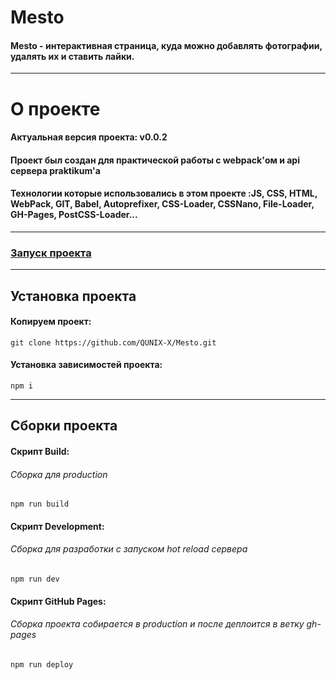 # Mesto
#### Mesto - интерактивная страница, куда можно добавлять фотографии, удалять их и ставить лайки.
---
# О проекте
#### Актуальная версия проекта: v0.0.2
#### Проект был создан для практической работы с webpack'ом и api сервера praktikum'а
#### Технологии которые использовались в этом проекте :JS, CSS, HTML, WebPack, GIT, Babel, Autoprefixer, CSS-Loader, CSSNano, File-Loader, GH-Pages, PostCSS-Loader...
---
### [Запуск проекта](https://qunix-x.github.io/Mesto/)
---
## Установка проекта
#### Копируем проект:
```
git clone https://github.com/QUNIX-X/Mesto.git
```
#### Установка зависимостей проекта:
```
npm i
```
---
## Сборки проекта
#### Скрипт Build:
###### Сборка для production
```
npm run build
```
#### Скрипт Development:
###### Сборка для разработки с запуском hot reload сервера
```
npm run dev
```
#### Скрипт GitHub Pages:
###### Сборка проекта собирается в production и после деплоится в ветку gh-pages
```
npm run deploy
```
